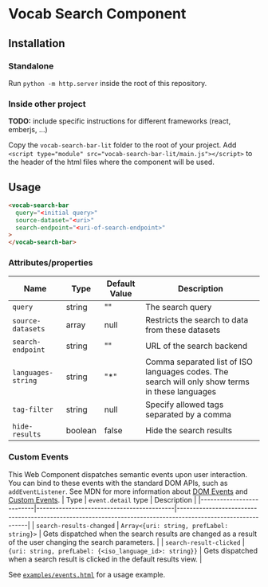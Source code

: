 # Vocab Search Component

## Installation

### Standalone

Run `python -m http.server` inside the root of this repository.

### Inside other project

**TODO:** include specific instructions for different frameworks (react, emberjs, ...)

Copy the `vocab-search-bar-lit` folder to the root of your project. Add `<script type="module" src="vocab-search-bar-lit/main.js"></script>` to the header of the html files where the component will be used.

## Usage

```html
<vocab-search-bar
  query="<initial query>"
  source-dataset="<uri>"
  search-endpoint="<uri-of-search-endpoint>"
>
</vocab-search-bar>
```

### Attributes/properties

| Name               | Type    | Default Value | Description                                                                                     |
| ------------------ | ------- | ------------- | ----------------------------------------------------------------------------------------------- |
| `query`            | string  | ""            | The search query                                                                                |
| `source-datasets`  | array   | null          | Restricts the search to data from these datasets                                                |
| `search-endpoint`  | string  | ""            | URL of the search backend                                                                       |
| `languages-string` | string  | "\*"          | Comma separated list of ISO languages codes. The search will only show terms in these languages |
| `tag-filter`       | string  | null          | Specify allowed tags separated by a comma                                                       |
| `hide-results`  | boolean | false          | Hide the search results                                                                      |

### Custom Events

This Web Component dispatches semantic events upon user interaction. You can bind to these events with the standard DOM APIs, such as `addEventListener`. See MDN for more information about [DOM Events](https://developer.mozilla.org/en-US/docs/Web/Events) and [Custom Events](https://developer.mozilla.org/en-US/docs/Web/API/CustomEvent/CustomEvent).
| Type | `event.detail` type | Description |
|--------------------------|-------------------------------------------|-------------------------------------------------------------------------------------------------------------|
| `search-results-changed` | `Array<{uri: string, prefLabel: string}>` | Gets dispatched when the search results are changed as a result of the user changing the search parameters. |
| `search-result-clicked` | `{uri: string, prefLabel: {<iso_language_id>: string}}` | Gets dispatched when a search result is clicked in the default results view. |

See [`examples/events.html`](https://github.com/vlizBE/vocabserver-webcomponent/blob/main/examples/events.html) for a usage example.
